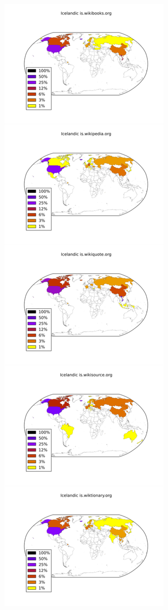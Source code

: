 ![](/images/Icelandic-is.wikibooks.org.png)
![](/images/Icelandic-is.wikipedia.org.png)
![](/images/Icelandic-is.wikiquote.org.png)
![](/images/Icelandic-is.wikisource.org.png)
![](/images/Icelandic-is.wiktionary.org.png)

